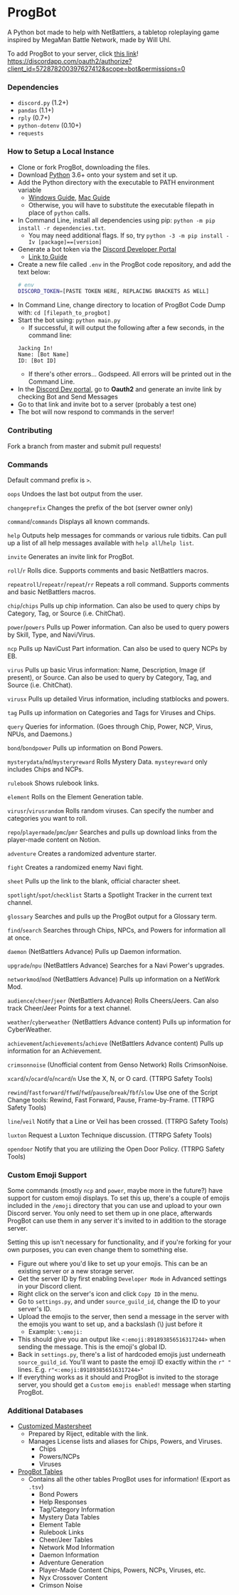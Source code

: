 # ProgBot
A Python bot made to help with NetBattlers, a tabletop roleplaying game inspired by MegaMan Battle Network, made by Will Uhl.

To add ProgBot to your server, click [this link](https://discordapp.com/oauth2/authorize?client_id=572878200397627412&scope=bot&permissions=0)! https://discordapp.com/oauth2/authorize?client_id=572878200397627412&scope=bot&permissions=0 

### Dependencies
- `discord.py` (1.2+)
- `pandas` (1.1+)
- `rply` (0.7+)
- `python-dotenv` (0.10+)
- `requests`

### How to Setup a Local Instance
- Clone or fork ProgBot, downloading the files.
- Download [Python](https://www.python.org/downloads/) 3.6+ onto your system and set it up.
- Add the Python directory with the executable to PATH environment variable
   - [Windows Guide](https://www.educative.io/edpresso/how-to-add-python-to-path-variable-in-windows), [Mac Guide](https://www.educative.io/edpresso/how-to-add-python-to-the-path-variable-in-mac)
   - Otherwise, you will have to substitute the executable filepath in place of `python` calls.
- In Command Line, install all dependencies using pip: `python -m pip install -r dependencies.txt`. 
    - You may need additional flags. If so, try `python -3 -m pip install -Iv [package]==[version]`
- Generate a bot token via the [Discord Developer Portal](https://discordapp.com/developers/applications/)
     - [Link to Guide](https://www.writebots.com/discord-bot-token/)
- Create a new file called `.env` in the ProgBot code repository, and add the text below:
    ``` bash
    # env
    DISCORD_TOKEN=[PASTE TOKEN HERE, REPLACING BRACKETS AS WELL]
    ```
- In Command Line, change directory to location of ProgBot Code Dump with: `cd [filepath_to_progbot]`
- Start the bot using: `python main.py`
    - If successful, it will output the following after a few seconds, in the command line:
     ```
     Jacking In! 
     Name: [Bot Name] 
     ID: [Bot ID]
     ```
    - If there's other errors... Godspeed. All errors will be printed out in the Command Line.
- In the [Discord Dev portal](https://discordapp.com/developers/applications/), go to **Oauth2** and generate an invite link by checking Bot and Send Messages
- Go to that link and invite bot to a server (probably a test one)
- The bot will now respond to commands in the server!

### Contributing
Fork a branch from master and submit pull requests!

### Commands
Default command prefix is `>`.

`oops`
Undoes the last bot output from the user.

`changeprefix`
Changes the prefix of the bot (server owner only)

`command`/`commands`
Displays all known commands.

`help`
Outputs help messages for commands or various rule tidbits. Can pull up a list of all help messages available with `help all`/`help list`.

`invite`
Generates an invite link for ProgBot.

`roll`/`r`
Rolls dice. Supports comments and basic NetBattlers macros.

`repeatroll`/`repeatr`/`repeat`/`rr`
Repeats a roll command. Supports comments and basic NetBattlers macros.

`chip`/`chips`
Pulls up chip information. Can also be used to query chips by Category, Tag, or Source (i.e. ChitChat).

`power`/`powers`
Pulls up Power information. Can also be used to query powers by Skill, Type, and Navi/Virus.

`ncp`
Pulls up NaviCust Part information. Can also be used to query NCPs by EB.

`virus`
Pulls up basic Virus information: Name, Description, Image (if present), or Source. Can also be used to query by Category, Tag, and Source (i.e. ChitChat). 

`virusx`
Pulls up detailed Virus information, including statblocks and powers. 

`tag`
Pulls up information on Categories and Tags for Viruses and Chips.

`query`
Queries for information. (Goes through Chip, Power, NCP, Virus, NPUs, and Daemons.)

`bond`/`bondpower`
Pulls up information on Bond Powers. 

`mysterydata`/`md`/`mysteryreward`
Rolls Mystery Data. `mysteyreward` only includes Chips and NCPs.

`rulebook`
Shows rulebook links.

`element`
Rolls on the Element Generation table.

`virusr`/`virusrandom`
Rolls random viruses. Can specify the number and categories you want to roll.

`repo`/`playermade`/`pmc`/`pmr`
Searches and pulls up download links from the player-made content on Notion.

`adventure`
Creates a randomized adventure starter.

`fight`
Creates a randomized enemy Navi fight.

`sheet`
Pulls up the link to the blank, official character sheet.

`spotlight`/`spot`/`checklist`
Starts a Spotlight Tracker in the current text channel.

`glossary`
Searches and pulls up the ProgBot output for a Glossary term.

`find`/`search`
Searches through Chips, NPCs, and Powers for information all at once.

`daemon`
(NetBattlers Advance) Pulls up Daemon information.

`upgrade`/`npu`
(NetBattlers Advance) Searches for a Navi Power's upgrades.

`networkmod`/`mod`
(NetBattlers Advance) Pulls up information on a NetWork Mod. 

`audience`/`cheer`/`jeer`
(NetBattlers Advance) Rolls Cheers/Jeers. Can also track Cheer/Jeer Points for a text channel.

`weather`/`cyberweather`
(NetBattlers Advance content) Pulls up information for CyberWeather.

`achievement`/`achievements`/`achieve`
(NetBattlers Advance content) Pulls up information for an Achievement.

`crimsonnoise`
(Unofficial content from Genso Network) Rolls CrimsonNoise. 

`xcard`/`x`/`ocard`/`o`/`ncard`/`n`
Use the X, N, or O card. (TTRPG Safety Tools)

`rewind`/`fastforward`/`ffwd`/`fwd`/`pause`/`break`/`fbf`/`slow`
Use one of the Script Change tools: Rewind, Fast Forward, Pause, Frame-by-Frame. (TTRPG Safety Tools)

`line`/`veil`
Notify that a Line or Veil has been crossed. (TTRPG Safety Tools)

`luxton`
Request a Luxton Technique discussion. (TTRPG Safety Tools)

`opendoor`
Notify that you are utilizing the Open Door Policy. (TTRPG Safety Tools)

### Custom Emoji Support
Some commands (mostly `ncp` and `power`, maybe more in the future?) have support for custom emoji displays. To set this up, there's a couple of emojis included in the `/emoji` directory that you can use and upload to your own Discord server. You only need to set them up in one place, afterwards ProgBot can use them in any server it's invited to in addition to the storage server.

Setting this up isn't necessary for functionality, and if you're forking for your own purposes, you can even change them to something else.

- Figure out where you'd like to set up your emojis. This can be an existing server or a new storage server.
- Get the server ID by first enabling `Developer Mode` in Advanced settings in your Discord client.
- Right click on the server's icon and click `Copy ID` in the menu.
- Go to `settings.py`, and under `source_guild_id`, change the ID to your server's ID.
- Upload the emojis to the server, then send a message in the server with the emojis you want to set up, and a backslash (\\) just before it
    - Example: `\:emoji:`
- This should give you an output like `<:emoji:891893856516317244>` when sending the message. This is the emoji's global ID.
- Back in `settings.py`, there's a list of hardcoded emojis just underneath `source_guild_id`. You'll want to paste the emoji ID exactly within the `r" "` lines. E.g. `r"<:emoji:891893856516317244>"`
- If everything works as it should and ProgBot is invited to the storage server, you should get a `Custom emojis enabled!` message when starting ProgBot.

### Additional Databases
- [Customized Mastersheet](https://docs.google.com/spreadsheets/d/1aB6bOOo4E1zGhQmw2muOVdzNpu5ZBk58XZYforc8Eqw/edit?usp=sharing)
    - Prepared by Riject, editable with the link.
    - Manages License lists and aliases for Chips, Powers, and Viruses.
        - Chips
        - Powers/NCPs
        - Viruses
- [ProgBot Tables](https://drive.google.com/drive/folders/1EUvHkzAcbOD9QZdNgDxmtbtDe8nLVKmo?usp=sharing)
    - Contains all the other tables ProgBot uses for information! (Export as `.tsv`)
        - Bond Powers
        - Help Responses
        - Tag/Category Information
        - Mystery Data Tables
        - Element Table
        - Rulebook Links
        - Cheer/Jeer Tables
        - Network Mod Information
        - Daemon Information
        - Adventure Generation
        - Player-Made Content Chips, Powers, NCPs, Viruses, etc.
        - Nyx Crossover Content
        - Crimson Noise